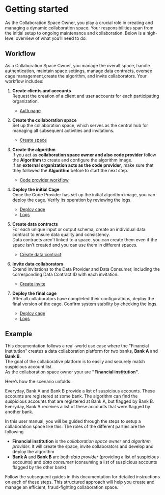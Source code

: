 # Getting started

As the Collaboration Space Owner, you play a crucial role in creating and managing a dynamic collaboration space. Your responsibilities span from the initial setup to ongoing maintenance and collaboration. Below is a high-level overview of what you’ll need to do:

## Workflow

As a Collaboration Space Owner, you manage the overall space, handle authentication, maintain space settings, manage data contracts, oversee cage management,create the algorithm, and invite collaborators. Your workflow includes:

1. **Create clients and accounts**  
   Request the creation of a client and user accounts for each participating organization.

   - [Auth page](/docs/user-manual/collaboration-space-owner/auth)

2. **Create the collaboration space**  
   Set up the collaboration space, which serves as the central hub for managing all subsequent activities and invitations.

   - [Create space](/docs/user-manual/collaboration-space-owner/space-management/create-space)

3. **Create the algorithm**  
   If you act as **collaboration space owner and also code provider** follow the **Algorithm** to create and configure the algorithm image.  
   If an **external organization acts as the code provider**, make sure that they followed the **Algorithm** before to start the next step.

   - [Code provider workflow](/docs/user-manual/code-provider/intro)

4. **Deploy the initial Cage**  
   Once the Code Provider has set up the initial algorithm image, you can deploy the cage. Verify its operation by reviewing the logs.

   - [Deploy cage](/docs/user-manual/collaboration-space-owner/cage-management/deploy-cage)
   - [Logs](/docs/user-manual/collaboration-space-owner/cage-management/logs)

5. **Create data contracts**  
   For each unique input or output schema, create an individual data contract to ensure data quality and consistency.  
   Data contracts aren't linked to a space, you can create them even if the space isn't created and you can use them in different spaces.

   - [Create data contract](/docs/user-manual/collaboration-space-owner/data-contract-management/create-data-contract)

6. **Invite data collaborators**  
   Extend invitations to the Data Provider and Data Consumer, including the corresponding Data Contract ID with each invitation.

   - [Create invite](/docs/user-manual/collaboration-space-owner/invite-collaborator/create-invite)

7. **Deploy the final cage**  
   After all collaborators have completed their configurations, deploy the final version of the cage. Confirm system stability by checking the logs.
   - [Deploy cage](/docs/user-manual/collaboration-space-owner/cage-management/deploy-cage)
   - [Logs](/docs/user-manual/collaboration-space-owner/cage-management/logs)

## Example

This documentation follows a real-world use case where the "Financial Institution" creates a data collaboration platform for two banks, **Bank A** and **Bank B**.  
The goal of the collaborative platform is to easily and securely match suspicious account list.  
As the collaboration space owner your are **"Financial institution"**.

Here’s how the scenario unfolds:

Everyday, Bank A and Bank B provide a list of suspicious accounts. These accounts are registered at some bank. The algorithm can find the suspicious accounts that are registered at Bank A, but flagged by Bank B. Everyday, Bank A receives a list of these accounts that were flagged by another bank.

In this user manual, you will be guided through the steps to setup a collaboration space like this. The roles of the different parties are the following

- **Financial institution** is the _collaboration space owner_ and _algorithm provider_. It will create the space, invite collaborators and develop and deploy the algorithm
- **Bank A** and **Bank B** are both _data provider_ (providing a list of suspicious accounts) and _data consumer_ (consuming a list of suspicious accounts flagged by the other bank)

Follow the subsequent guides in this documentation for detailed instructions on each of these steps. This structured approach will help you create and manage an efficient, fraud-fighting collaboration space.
